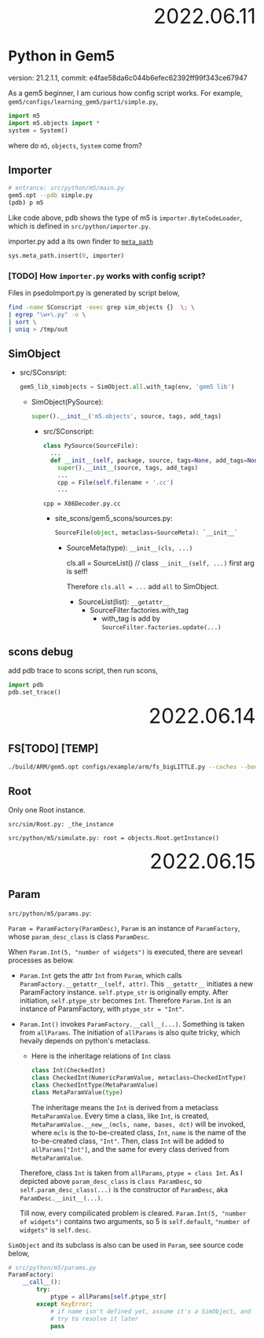<div style="text-align:right; font-size:3em;">2022.06.11</div>

# Python in Gem5

version: 21.2.1.1,
commit: e4fae58da6c044b6efec62392ff99f343ce67947

As a gem5 beginner,
I am curious how config script works.
For example, `gem5/configs/learning_gem5/part1/simple.py`,

```python
import m5
import m5.objects import *
system = System()
```

where do `m5`, `objects`, `System` come from?

## Importer

```bash
# entrance: src/python/m5/main.py
gem5.opt --pdb simple.py
(pdb) p m5
```

Like code above, pdb shows the type of m5 is
`importer.ByteCodeLoader`,
which is defined in `src/python/importer.py`.

importer.py add a its own finder to
[`meta_path`](https://docs.python.org/3/library/sys.html#sys.meta_path)

```python
sys.meta_path.insert(0, importer)
```

### [TODO] How `importer.py` works with config script?

Files in psedoImport.py is generated by script below,

```bash
find -name SConscript -exec grep sim_objects {}  \; \
| egrep "\w+\.py" -o \
| sort \
| uniq > /tmp/out
```

## SimObject

* src/SConsript:

  ```python
  gem5_lib_simobjects = SimObject.all.with_tag(env, 'gem5 lib')
  ```

  * SimObject(PySource):

    ```python
    super().__init__('m5.objects', source, tags, add_tags)
    ```

    * src/SConscript:

      ```python
      class PySource(SourceFile):
        ...
        def __init__(self, package, source, tags=None, add_tags=None):
          super().__init__(source, tags, add_tags)
          ...
          cpp = File(self.filename + '.cc')
          ...
      ```

      `cpp = X86Decoder.py.cc`

      * site_scons/gem5_scons/sources.py:

        ```python
        SourceFile(object, metaclass=SourceMeta): `__init__`
        ```

        * SourceMeta(type): `__init__(cls, ...)`

          cls.all = SourceList() // class `__init__(self, ...)` first arg is self!

          Therefore `cls.all = ...` add `all` to SimObject.

          * SourceList(list): `__getattr__`
            * SourceFilter.factories.with_tag
              * with_tag is add by `SourceFilter.factories.update(...)`

## scons debug

add pdb trace to scons script, then run scons,

```python
import pdb
pdb.set_trace()
```

<div style="text-align:right; font-size:3em;">2022.06.14</div>

## FS[TODO] [TEMP]

```bash
./build/ARM/gem5.opt configs/example/arm/fs_bigLITTLE.py --caches --bootloader "$IMG_ROOT/binaries/boot.arm64" --kernel "$IMG_ROOT/binaries/vmlinux.arm64" --disk "$IMG_ROOT/../ubuntu-18.04-arm64-docker.img" --bootscript=configs/boot/bbench-gb.rcS
```

## Root

Only one Root instance.


`src/sim/Root.py: _the_instance`

`src/python/m5/simulate.py: root = objects.Root.getInstance()`

<div style="text-align:right; font-size:3em;">2022.06.15</div>

## Param

`src/python/m5/params.py`:

`Param = ParamFactory(ParamDesc)`,
`Param` is an instance of `ParamFactory`,
whose `param_desc_class` is class `ParamDesc`.

When `Param.Int(5, "number of widgets")` is executed,
there are sevearl processes as below.
* `Param.Int` gets the attr `Int` from `Param`,
  which calls `ParamFactory.__getattr__(self, attr)`.
  This `__getattr__` initiates a new ParamFactory instance.
  `self.ptype_str` is originally empty.
  After initiation, `self.ptype_str` becomes `Int`.
  Therefore `Param.Int` is an instance of ParamFactory,
  with `ptype_str = "Int"`.

* `Param.Int()` invokes `ParamFactory.__call__(...)`.
  Something is taken from `allParams`.
  The initiation of `allParams` is also quite tricky,
  which hevaily depends on python's metaclass.

  * Here is the inheritage relations of `Int` class

    ```python
    class Int(CheckedInt)
    class CheckedInt(NumericParamValue, metaclass=CheckedIntType)
    class CheckedIntType(MetaParamValue)
    class MetaParamValue(type)
    ```

    The inheritage means the `Int` is derived from a metaclass `MetaParamValue`.
    Every time a class, like `Int`, is created,
    `MetaParamValue.__new__(mcls, name, bases, dct)` will be invoked,
    where `mcls` is the to-be-created class, `Int`,
    `name` is the name of the to-be-created class, `"Int"`.
    Then, class `Int` will be added to `allParams["Int"]`,
    and the same for every class derived from `MetaParamValue`.

  Therefore, class `Int` is taken from `allParams`, `ptype = class Int`.
  As I depicted above `param_desc_class` is `class ParamDesc`,
  so `self.param_desc_class(...)` is the constructor of `ParamDesc`,
  aka `ParamDesc.__init__(...)`.

  Till now, every compilicated problem is cleared.
  `Param.Int(5, "number of widgets")` contains two arguments,
  so 5 is `self.default`, `"number of widgets"` is `self.desc`.

`SimObject` and its subclass is also can be used in `Param`,
see source code below,

```python
# src/python/m5/params.py
ParamFactory:
    __call__():
        try:
            ptype = allParams[self.ptype_str]
        except KeyError:
            # if name isn't defined yet, assume it's a SimObject, and
            # try to resolve it later
            pass
```
